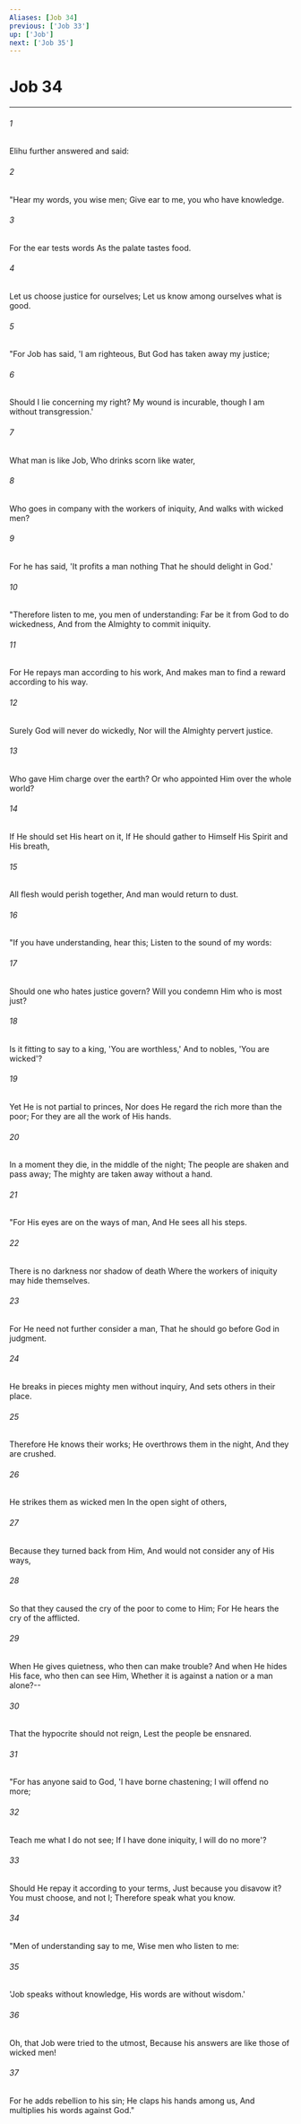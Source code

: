 ```yaml
---
Aliases: [Job 34]
previous: ['Job 33']
up: ['Job']
next: ['Job 35']
---
```

# Job 34

***


###### 1 
Elihu further answered and said: 

###### 2 
"Hear my words, you wise men; Give ear to me, you who have knowledge. 

###### 3 
For the ear tests words As the palate tastes food. 

###### 4 
Let us choose justice for ourselves; Let us know among ourselves what is good. 

###### 5 
"For Job has said, 'I am righteous, But God has taken away my justice; 

###### 6 
Should I lie concerning my right? My wound is incurable, though I am without transgression.' 

###### 7 
What man is like Job, Who drinks scorn like water, 

###### 8 
Who goes in company with the workers of iniquity, And walks with wicked men? 

###### 9 
For he has said, 'It profits a man nothing That he should delight in God.' 

###### 10 
"Therefore listen to me, you men of understanding: Far be it from God to do wickedness, And from the Almighty to commit iniquity. 

###### 11 
For He repays man according to his work, And makes man to find a reward according to his way. 

###### 12 
Surely God will never do wickedly, Nor will the Almighty pervert justice. 

###### 13 
Who gave Him charge over the earth? Or who appointed Him over the whole world? 

###### 14 
If He should set His heart on it, If He should gather to Himself His Spirit and His breath, 

###### 15 
All flesh would perish together, And man would return to dust. 

###### 16 
"If you have understanding, hear this; Listen to the sound of my words: 

###### 17 
Should one who hates justice govern? Will you condemn Him who is most just? 

###### 18 
Is it fitting to say to a king, 'You are worthless,' And to nobles, 'You are wicked'? 

###### 19 
Yet He is not partial to princes, Nor does He regard the rich more than the poor; For they are all the work of His hands. 

###### 20 
In a moment they die, in the middle of the night; The people are shaken and pass away; The mighty are taken away without a hand. 

###### 21 
"For His eyes are on the ways of man, And He sees all his steps. 

###### 22 
There is no darkness nor shadow of death Where the workers of iniquity may hide themselves. 

###### 23 
For He need not further consider a man, That he should go before God in judgment. 

###### 24 
He breaks in pieces mighty men without inquiry, And sets others in their place. 

###### 25 
Therefore He knows their works; He overthrows them in the night, And they are crushed. 

###### 26 
He strikes them as wicked men In the open sight of others, 

###### 27 
Because they turned back from Him, And would not consider any of His ways, 

###### 28 
So that they caused the cry of the poor to come to Him; For He hears the cry of the afflicted. 

###### 29 
When He gives quietness, who then can make trouble? And when He hides His face, who then can see Him, Whether it is against a nation or a man alone?-- 

###### 30 
That the hypocrite should not reign, Lest the people be ensnared. 

###### 31 
"For has anyone said to God, 'I have borne chastening; I will offend no more; 

###### 32 
Teach me what I do not see; If I have done iniquity, I will do no more'? 

###### 33 
Should He repay it according to your terms, Just because you disavow it? You must choose, and not I; Therefore speak what you know. 

###### 34 
"Men of understanding say to me, Wise men who listen to me: 

###### 35 
'Job speaks without knowledge, His words are without wisdom.' 

###### 36 
Oh, that Job were tried to the utmost, Because his answers are like those of wicked men! 

###### 37 
For he adds rebellion to his sin; He claps his hands among us, And multiplies his words against God."
